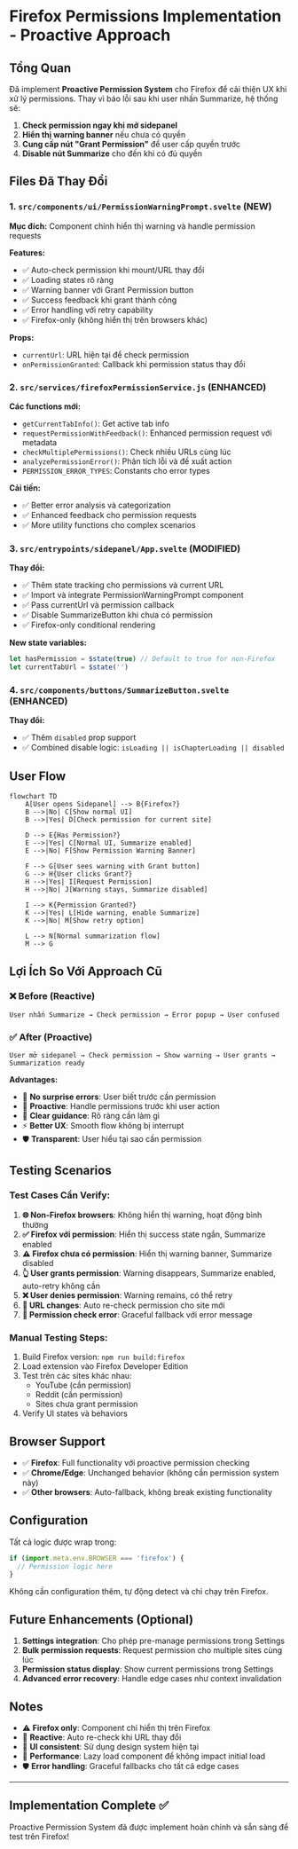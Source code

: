 # Firefox Permissions Implementation - Proactive Approach

## Tổng Quan

Đã implement **Proactive Permission System** cho Firefox để cải thiện UX khi xử lý permissions. Thay vì báo lỗi sau khi user nhấn Summarize, hệ thống sẽ:

1. **Check permission ngay khi mở sidepanel**
2. **Hiển thị warning banner** nếu chưa có quyền
3. **Cung cấp nút "Grant Permission"** để user cấp quyền trước
4. **Disable nút Summarize** cho đến khi có đủ quyền

## Files Đã Thay Đổi

### 1. `src/components/ui/PermissionWarningPrompt.svelte` (NEW)

**Mục đích:** Component chính hiển thị warning và handle permission requests

**Features:**

- ✅ Auto-check permission khi mount/URL thay đổi
- ✅ Loading states rõ ràng
- ✅ Warning banner với Grant Permission button
- ✅ Success feedback khi grant thành công
- ✅ Error handling với retry capability
- ✅ Firefox-only (không hiển thị trên browsers khác)

**Props:**

- `currentUrl`: URL hiện tại để check permission
- `onPermissionGranted`: Callback khi permission status thay đổi

### 2. `src/services/firefoxPermissionService.js` (ENHANCED)

**Các functions mới:**

- `getCurrentTabInfo()`: Get active tab info
- `requestPermissionWithFeedback()`: Enhanced permission request với metadata
- `checkMultiplePermissions()`: Check nhiều URLs cùng lúc
- `analyzePermissionError()`: Phân tích lỗi và đề xuất action
- `PERMISSION_ERROR_TYPES`: Constants cho error types

**Cải tiến:**

- ✅ Better error analysis và categorization
- ✅ Enhanced feedback cho permission requests
- ✅ More utility functions cho complex scenarios

### 3. `src/entrypoints/sidepanel/App.svelte` (MODIFIED)

**Thay đổi:**

- ✅ Thêm state tracking cho permissions và current URL
- ✅ Import và integrate PermissionWarningPrompt component
- ✅ Pass currentUrl và permission callback
- ✅ Disable SummarizeButton khi chưa có permission
- ✅ Firefox-only conditional rendering

**New state variables:**

```javascript
let hasPermission = $state(true) // Default to true for non-Firefox
let currentTabUrl = $state('')
```

### 4. `src/components/buttons/SummarizeButton.svelte` (ENHANCED)

**Thay đổi:**

- ✅ Thêm `disabled` prop support
- ✅ Combined disable logic: `isLoading || isChapterLoading || disabled`

## User Flow

```mermaid
flowchart TD
    A[User opens Sidepanel] --> B{Firefox?}
    B -->|No| C[Show normal UI]
    B -->|Yes| D[Check permission for current site]

    D --> E{Has Permission?}
    E -->|Yes| C[Normal UI, Summarize enabled]
    E -->|No| F[Show Permission Warning Banner]

    F --> G[User sees warning with Grant button]
    G --> H{User clicks Grant?}
    H -->|Yes| I[Request Permission]
    H -->|No| J[Warning stays, Summarize disabled]

    I --> K{Permission Granted?}
    K -->|Yes| L[Hide warning, enable Summarize]
    K -->|No| M[Show retry option]

    L --> N[Normal summarization flow]
    M --> G
```

## Lợi Ích So Với Approach Cũ

### ❌ **Before (Reactive)**

```
User nhấn Summarize → Check permission → Error popup → User confused
```

### ✅ **After (Proactive)**

```
User mở sidepanel → Check permission → Show warning → User grants → Summarization ready
```

**Advantages:**

- 🎯 **No surprise errors**: User biết trước cần permission
- 🔄 **Proactive**: Handle permissions trước khi user action
- 📝 **Clear guidance**: Rõ ràng cần làm gì
- ⚡ **Better UX**: Smooth flow không bị interrupt
- 🛡️ **Transparent**: User hiểu tại sao cần permission

## Testing Scenarios

### Test Cases Cần Verify:

1. **🌐 Non-Firefox browsers**: Không hiển thị warning, hoạt động bình thường
2. **✅ Firefox với permission**: Hiển thị success state ngắn, Summarize enabled
3. **⚠️ Firefox chưa có permission**: Hiển thị warning banner, Summarize disabled
4. **👆 User grants permission**: Warning disappears, Summarize enabled, auto-retry không cần
5. **❌ User denies permission**: Warning remains, có thể retry
6. **🔄 URL changes**: Auto re-check permission cho site mới
7. **🐛 Permission check error**: Graceful fallback với error message

### Manual Testing Steps:

1. Build Firefox version: `npm run build:firefox`
2. Load extension vào Firefox Developer Edition
3. Test trên các sites khác nhau:
   - YouTube (cần permission)
   - Reddit (cần permission)
   - Sites chưa grant permission
4. Verify UI states và behaviors

## Browser Support

- ✅ **Firefox**: Full functionality với proactive permission checking
- ✅ **Chrome/Edge**: Unchanged behavior (không cần permission system này)
- ✅ **Other browsers**: Auto-fallback, không break existing functionality

## Configuration

Tất cả logic được wrap trong:

```javascript
if (import.meta.env.BROWSER === 'firefox') {
  // Permission logic here
}
```

Không cần configuration thêm, tự động detect và chỉ chạy trên Firefox.

## Future Enhancements (Optional)

1. **Settings integration**: Cho phép pre-manage permissions trong Settings
2. **Bulk permission requests**: Request permission cho multiple sites cùng lúc
3. **Permission status display**: Show current permissions trong Settings
4. **Advanced error recovery**: Handle edge cases như context invalidation

## Notes

- ⚠️ **Firefox only**: Component chỉ hiển thị trên Firefox
- 🔄 **Reactive**: Auto re-check khi URL thay đổi
- 🎨 **UI consistent**: Sử dụng design system hiện tại
- 🚀 **Performance**: Lazy load component để không impact initial load
- 🛡️ **Error handling**: Graceful fallbacks cho tất cả edge cases

---

## Implementation Complete ✅

Proactive Permission System đã được implement hoàn chỉnh và sẵn sàng để test trên Firefox!
